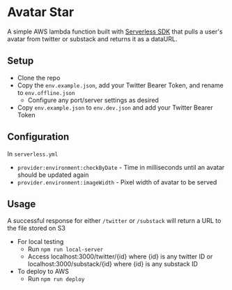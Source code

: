 # Avatar Star

A simple AWS lambda function built with [Serverless SDK](https://serverless.com) that pulls a user's avatar from twitter or substack and returns it as a dataURL.  

## Setup

- Clone the repo
- Copy the `env.example.json`, add your Twitter Bearer Token, and rename to `env.offline.json`
    - Configure any port/server settings as desired
- Copy `env.example.json` to `env.dev.json` and add your Twitter Bearer Token

## Configuration

In `serverless.yml`
- `provider:environment:checkByDate` - Time in milliseconds until an avatar should be updated again
- `provider.environment:imageWidth`  - Pixel width of avatar to be served
## Usage

A successful response for either `/twitter` or `/substack` will return a URL to the file stored on S3

- For local testing
    - Run `npm run local-server`
    - Access localhost:3000/twitter/{id} where {id} is any twitter ID or localhost:3000/substack/{id} where {id} is any substack ID
- To deploy to AWS
    - Run `npm run deploy`
